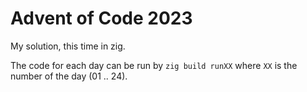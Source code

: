 # Advent of Code 2023

My solution, this time in zig.

The code for each day can be run by `zig build runXX` where `XX` is the number of the day (01 .. 24).
